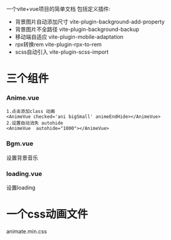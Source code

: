 一个vite+vue项目的简单文档
包括定义插件:
- 背景图片自动添加尺寸 vite-plugin-background-add-property
- 背景图片不全路径 vite-plugin-background-backup
- 移动端自适应 vite-plugin-mobile-adaptation
- rpx转换rem vite-plugin-rpx-to-rem
- scss自动引入 vite-plugin-scss-import

# 三个组件
 ### Anime.vue 
 ```
 1.点击添加class 动画
 <AnimeVue checked='ani bigSmall' animeEndHide></AnimeVue>
 2.设置自动消失 autohide
 <AnimeVue  autohide="1000"></AnimeVue>
```
 ### Bgm.vue
 设置背景音乐

 ### loading.vue
 设置loading

# 一个css动画文件
animate.min.css
